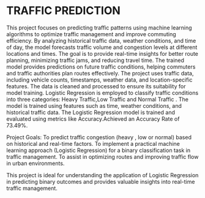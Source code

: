 # TRAFFIC PREDICTION
This project focuses on predicting traffic patterns using machine learning algorithms to optimize traffic management and improve commuting efficiency. By analyzing historical traffic data, weather conditions, and time of day, the model forecasts traffic volume and congestion levels at different locations and times. The goal is to provide real-time insights for better route planning, minimizing traffic jams, and reducing travel time. The trained model provides predictions on future traffic conditions, helping commuters and traffic authorities plan routes effectively.
The project uses traffic data, including vehicle counts, timestamps, weather data, and location-specific features. The data is cleaned and processed to ensure its suitability for model training. Logistic Regression is employed to classify traffic conditions into three categories: Heavy Traffic,Low Traffic and Normal Traffic . The model is trained using features such as time, weather conditions, and historical traffic data.
 The Logistic Regression model is trained and evaluated using metrics like Accuracy.Achieved an Accuracy Rate of 73.49%.

Project Goals:
To predict traffic congestion (heavy , low or normal) based on historical and real-time factors.
To implement a practical machine learning approach (Logistic Regression) for a binary classification task in traffic management.
To assist in optimizing routes and improving traffic flow in urban environments.

This project is ideal for understanding the application of Logistic Regression in predicting binary outcomes and provides valuable insights into real-time traffic management.

